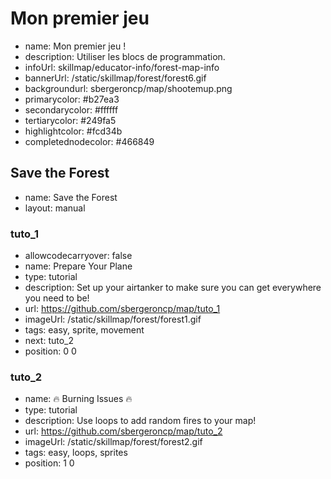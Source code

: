 # Mon premier jeu
* name: Mon premier jeu !
* description: Utiliser les blocs de programmation.
* infoUrl: skillmap/educator-info/forest-map-info
* bannerUrl: /static/skillmap/forest/forest6.gif
* backgroundurl: sbergeroncp/map/shootemup.png
* primarycolor: #b27ea3
* secondarycolor: #ffffff
* tertiarycolor: #249fa5
* highlightcolor: #fcd34b
* completednodecolor: #466849


## Save the Forest
* name: Save the Forest
* layout: manual

### tuto_1
* allowcodecarryover: false
* name: Prepare Your Plane
* type: tutorial
* description: Set up your airtanker to make sure you can get everywhere you need to be!
* url: https://github.com/sbergeroncp/map/tuto_1
* imageUrl: /static/skillmap/forest/forest1.gif
* tags: easy, sprite, movement
* next: tuto_2
* position: 0 0

### tuto_2
* name: 🔥 Burning Issues 🔥
* type: tutorial
* description: Use loops to add random fires to your map!
* url: https://github.com/sbergeroncp/map/tuto_2
* imageUrl: /static/skillmap/forest/forest2.gif
* tags: easy, loops, sprites
* position: 1 0